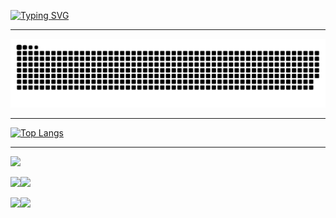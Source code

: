 [![Typing SVG](https://readme-typing-svg.herokuapp.com?color=%2336BCF7&lines=Computer+science+student)](https://git.io/typing-svg)
___
![snake gif](https://github.com/LIIuko/LIIuko/blob/output/github-contribution-grid-snake-dark.svg)
___
[![Top Langs](https://github-readme-stats.vercel.app/api/top-langs/?username=LIIuko&layout=compact&theme=dark)](https://github.com/anuraghazra/github-readme-stats)
___
![](https://github-profile-summary-cards.vercel.app/api/cards/profile-details?username=LIIuko&theme=2077)

![](https://github-profile-summary-cards.vercel.app/api/cards/most-commit-language?username=LIIuko&theme=2077)![](https://github-profile-summary-cards.vercel.app/api/cards/repos-per-language?username=LIIuko&theme=2077)

![](https://github-profile-summary-cards.vercel.app/api/cards/stats?username=LIIuko&theme=2077)![](https://github-profile-summary-cards.vercel.app/api/cards/productive-time?username=LIIuko&theme=2077)
